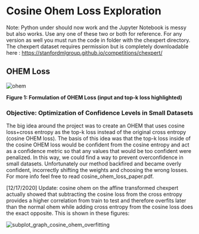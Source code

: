 # Cosine Ohem Loss Exploration
Note: Python under should now work and the Jupyter Notebook is messy but also works. Use any one of these two or both for reference. For any version as well you must run the code in folder with the chexpert directory. The chexpert dataset requires permission but is completely downloadable here : https://stanfordmlgroup.github.io/competitions/chexpert/

<h2>OHEM Loss</h2>

![ohem](https://user-images.githubusercontent.com/59486373/104828037-36267b00-5833-11eb-8e63-12c1eba829bd.png)

<strong>Figure 1: Formulation of OHEM Loss (input and top-k loss highlighted)</strong>

<h3>Objective:  Optimization of Confidence Levels in Small Datasets</h3>

The big idea around the project was to create an OHEM that uses cosine loss+cross entropy as the top-k loss instead of the original cross entropy (cosine OHEM loss). The basis of this idea was that the top-k loss inside of the cosine OHEM loss would be confident from the cosine entropy and act as a confidence metric so that any values that would be too confident were penalized. In this way, we could find a way to prevent overconfidence in small datasets. Unfortunately our method backfired and became overly confident, incorrectly shifting the weights and choosing the wrong losses. For more info feel free to read cosine_ohem_loss_paper.pdf.

[12/17/2020] Update: cosine ohem on the affine transformed chexpert actually showed that subtracting the cosine loss from the cross entropy provides a higher correlation from train to test and therefore overfits later than the normal ohem while adding cross entropy from the cosine loss does the exact opposite. This is shown in these figures:

![subplot_graph_cosine_ohem_overfitting](https://user-images.githubusercontent.com/59486373/102566213-0e65bb00-40ad-11eb-9e70-f07d2d84fd5d.png)


